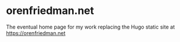 # orenfriedman.net
The eventual home page for my work replacing the Hugo static site at https://orenfriedman.net
